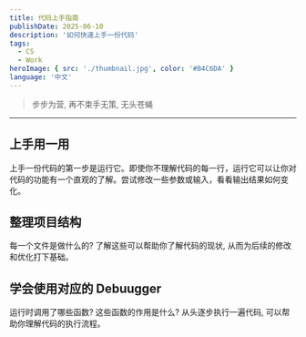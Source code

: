 ```yaml
---
title: 代码上手指南
publishDate: 2025-06-10
description: '如何快速上手一份代码'
tags:
  - CS
  - Work
heroImage: { src: './thumbnail.jpg', color: '#B4C6DA' }
language: '中文'
---
```


> 步步为营, 再不束手无策, 无头苍蝇

---

## 上手用一用

上手一份代码的第一步是运行它。即使你不理解代码的每一行，运行它可以让你对代码的功能有一个直观的了解。尝试修改一些参数或输入，看看输出结果如何变化。

## 整理项目结构

每一个文件是做什么的? 了解这些可以帮助你了解代码的现状, 从而为后续的修改和优化打下基础。

## 学会使用对应的 Debuugger

运行时调用了哪些函数? 这些函数的作用是什么? 从头逐步执行一遍代码, 可以帮助你理解代码的执行流程。
